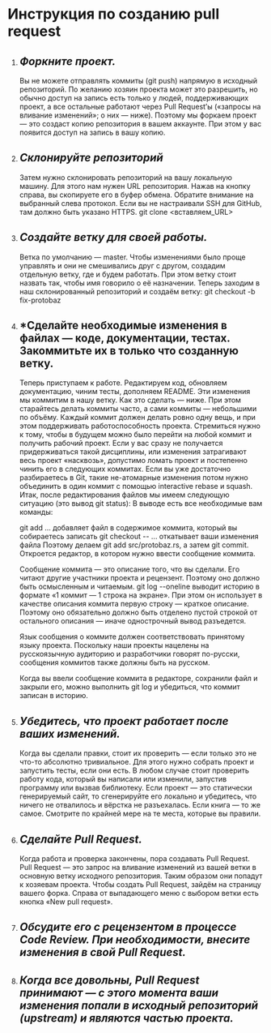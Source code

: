# Инструкция по созданию pull request

1. ## *Форкните проект.*

    Вы не можете отправлять коммиты (git push) напрямую в исходный репозиторий. По желанию хозяин проекта может это разрешить, но обычно доступ на запись есть только у людей, поддерживающих проект, а все остальные работают через Pull Request’ы («запросы на вливание изменений»; о них — ниже).
    Поэтому мы форкаем проект — это создаст копию репозитория в вашем аккаунте. При этом у вас появится доступ на запись в вашу копию.

2. ## *Склонируйте репозиторий*

    Затем нужно склонировать репозиторий на вашу локальную машину. Для этого нам нужен URL репозитория. Нажав на кнопку справа, вы скопируете его в буфер обмена. Обратите внимание на выбранный слева протокол. Если вы не настраивали SSH для GitHub, там должно быть указано HTTPS.
    git clone <вставляем_URL>

3. ## *Создайте ветку для своей работы.*

    Ветка по умолчанию — master. Чтобы изменениями было проще управлять и они не смешивались друг с другом, создадим отдельную ветку, где и будем работать. При этом ветку стоит назвать так, чтобы имя говорило о её назначении.
    Теперь заходим в наш склонированный репозиторий и создаём ветку:
    git checkout -b fix-protobaz

4. ## *Сделайте необходимые изменения в файлах — коде, документации, тестах. Закоммитьте их в только что созданную ветку.
 
    Теперь приступаем к работе. Редактируем код, обновляем документацию, чиним тесты, дополняем README.
    Эти изменения мы коммитим в нашу ветку. Как это сделать — ниже.
    При этом старайтесь делать коммиты часто, а сами коммиты — небольшими по объёму. Каждый коммит должен делать ровно одну вещь, и при этом поддерживать работоспособность проекта. Стремиться нужно к тому, чтобы в будущем можно было перейти на любой коммит и получить рабочий проект.
    Если у вас сразу не получается придерживаться такой дисциплины, или изменения затрагивают весь проект «насквозь», допустимо ломать проект и постепенно чинить его в следующих коммитах.
    Если вы уже достаточно разбираетесь в Git, такие не-атомарные изменения потом нужно объединить в один коммит с помощью interactive rebase и squash.
    Итак, после редактирования файлов мы имеем следующую ситуацию (это вывод git status): 
    В выводе есть все необходимые вам команды:
  
    git add <file>... добавляет файл в содержимое коммита, который вы собираетесь записать
    git checkout -- <file>... откатывает ваши изменения файла
    Поэтому делаем git add src/protobaz.rs, а затем git commit. Откроется редактор, в котором нужно ввести сообщение коммита.

     Сообщение коммита — это описание того, что вы сделали. Его читают другие участники проекта и рецензент. Поэтому оно должно быть осмысленным и читаемым.
     git log --oneline выводит историю в формате «1 коммит — 1 строка на экране». При этом он использует в качестве описания коммита первую строку — краткое описание. Поэтому оно обязательно должно быть отделено пустой строкой от остального описания — иначе однострочный вывод разъедется.

    Язык сообщения о коммите должен соответствовать принятому языку проекта. Поскольку наши проекты нацелены на русскоязычную аудиторию и разработчики говорят по-русски, сообщения коммитов также должны быть на русском.

    Когда вы ввели сообщение коммита в редакторе, сохранили файл и закрыли его, можно выполнить git log и убедиться, что коммит записан в историю.

5. ## *Убедитесь, что проект работает после ваших изменений.*

    Когда вы сделали правки, стоит их проверить — если только это не что-то абсолютно тривиальное.
    Для этого нужно собрать проект и запустить тесты, если они есть. В любом случае стоит проверить работу кода, который вы написали или изменили, запустив программу или вызвав библиотеку.
    Если проект — это статически генерируемый сайт, то сгенерируйте его локально и убедитесь, что ничего не отвалилось и вёрстка не разъехалась. Если книга — то же самое. Смотрите по крайней мере на те места, которые вы правили.
    
6. ## *Сделайте Pull Request.*

   Когда работа и проверка закончены, пора создавать Pull Request. Pull Request — это запрос на вливание изменений из вашей ветки в основную ветку исходного репозитория. Таким образом они попадут к хозяевам проекта.
   Чтобы создать Pull Request, зайдём на страницу вашего форка. Справа от выпадающего меню с выбором ветки есть кнопка «New pull request».

7. ## *Обсудите его с рецензентом в процессе Code Review. При необходимости, внесите изменения в свой Pull Request.*


8.  ## *Когда все довольны, Pull Request принимают — с этого момента ваши изменения попали в исходный репозиторий (upstream) и являются частью проекта.*
